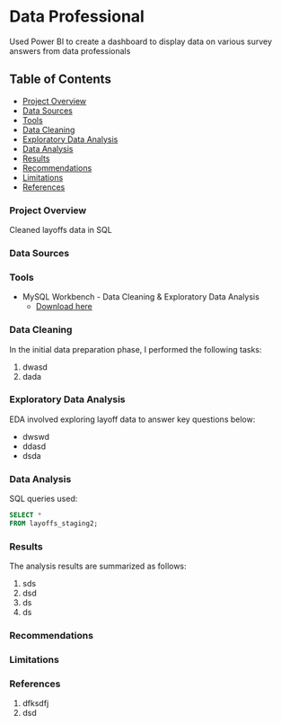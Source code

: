 # Data Professional
Used Power BI to create a dashboard to display data on various survey answers from data professionals

## Table of Contents

- [Project Overview](#project-overview)
- [Data Sources](#data-sources)
- [Tools](#tools)
- [Data Cleaning](#data-cleaning)
- [Exploratory Data Analysis](#exploratory-data-analysis)
- [Data Analysis](#data-analysis)
- [Results](#results)
- [Recommendations](#recommendations)
- [Limitations](#limitations)
- [References](#references)


### Project Overview

Cleaned layoffs data in SQL

### Data Sources


### Tools

- MySQL Workbench - Data Cleaning & Exploratory Data Analysis
  - [Download here](https://dev.mysql.com/downloads/installer/)

### Data Cleaning

In the initial data preparation phase, I performed the following tasks: 
1. dwasd
2. dada

### Exploratory Data Analysis

EDA involved exploring layoff data to answer key questions below:

- dwswd
- ddasd
- dsda


### Data Analysis

SQL queries used:

```sql
SELECT *
FROM layoffs_staging2;
```

### Results

The analysis results are summarized as follows:
1. sds
2. dsd
3. ds
4. ds

### Recommendations

### Limitations

### References

1. dfksdfj
2. dsd

